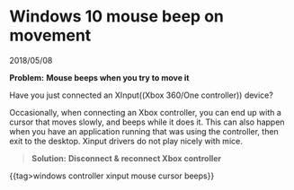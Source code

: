 # Windows 10 mouse beep on movement
2018/05/08

**Problem:** __Mouse beeps when you try to move it__

Have you just connected an XInput((Xbox 360/One controller)) device? 

Occasionally, when connecting an Xbox controller, you can end up with a cursor that moves slowly, and beeps while it does it. This can also happen when you have an application running that was using the controller, then exit to the desktop. Xinput drivers do not play nicely with mice.

> **Solution:** __Disconnect & reconnect Xbox controller__


{{tag>windows controller xinput mouse cursor beeps}}
